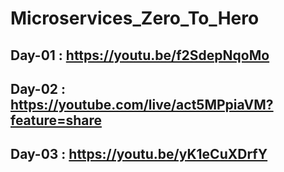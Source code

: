 # Microservices_Zero_To_Hero

## Day-01 : https://youtu.be/f2SdepNqoMo

## Day-02 : https://youtube.com/live/act5MPpiaVM?feature=share

## Day-03 : https://youtu.be/yK1eCuXDrfY

